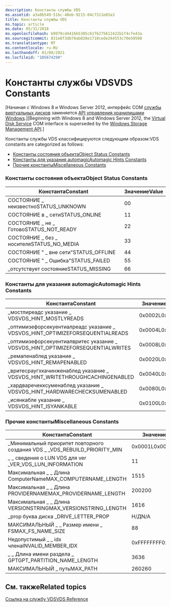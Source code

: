 ```yaml
---
description: Константы службы VDS
ms.assetid: a3a8b549-51bc-48eb-9215-04c7311e03a3
title: Константы службы VDS
ms.topic: article
ms.date: 05/31/2018
ms.openlocfilehash: b9979cd4416b5305c61f6275612422b1f4cfe43a
ms.sourcegitcommit: 831e8f3db78ab820e1710cede244553c70e50500
ms.translationtype: MT
ms.contentlocale: ru-RU
ms.lasthandoff: 01/08/2021
ms.locfileid: "105674290"
---
```

# <a name="vds-constants"></a><span data-ttu-id="4d00c-103">Константы службы VDS</span><span class="sxs-lookup"><span data-stu-id="4d00c-103">VDS Constants</span></span>

<span data-ttu-id="4d00c-104">\[Начиная с Windows 8 и Windows Server 2012, интерфейс COM [службы виртуальных дисков](virtual-disk-service-portal.md) заменяется [API управления хранилищами Windows](/previous-versions/windows/desktop/stormgmt/windows-storage-management-api-portal).\]</span><span class="sxs-lookup"><span data-stu-id="4d00c-104">\[Beginning with Windows 8 and Windows Server 2012, the [Virtual Disk Service](virtual-disk-service-portal.md) COM interface is superseded by the [Windows Storage Management API](/previous-versions/windows/desktop/stormgmt/windows-storage-management-api-portal).\]</span></span>

<span data-ttu-id="4d00c-105">Константы службы VDS классифицируются следующим образом:</span><span class="sxs-lookup"><span data-stu-id="4d00c-105">VDS constants are categorized as follows:</span></span>

-   [<span data-ttu-id="4d00c-106">Константы состояния объекта</span><span class="sxs-lookup"><span data-stu-id="4d00c-106">Object Status Constants</span></span>](#object-status-constants)
-   [<span data-ttu-id="4d00c-107">Константы для указания automagic</span><span class="sxs-lookup"><span data-stu-id="4d00c-107">Automagic Hints Constants</span></span>](#automagic-hints-constants)
-   [<span data-ttu-id="4d00c-108">Прочие константы</span><span class="sxs-lookup"><span data-stu-id="4d00c-108">Miscellaneous Constants</span></span>](#miscellaneous-constants)

### <a name="object-status-constants"></a><span data-ttu-id="4d00c-109">Константы состояния объекта</span><span class="sxs-lookup"><span data-stu-id="4d00c-109">Object Status Constants</span></span>



| <span data-ttu-id="4d00c-110">Константа</span><span class="sxs-lookup"><span data-stu-id="4d00c-110">Constant</span></span>           | <span data-ttu-id="4d00c-111">Значение</span><span class="sxs-lookup"><span data-stu-id="4d00c-111">Value</span></span> |
|--------------------|-------|
| <span data-ttu-id="4d00c-112">СОСТОЯНИЕ \_ неизвестно</span><span class="sxs-lookup"><span data-stu-id="4d00c-112">STATUS\_UNKNOWN</span></span>    | <span data-ttu-id="4d00c-113">0</span><span class="sxs-lookup"><span data-stu-id="4d00c-113">0</span></span>     |
| <span data-ttu-id="4d00c-114">СОСТОЯНИЕ в \_ сети</span><span class="sxs-lookup"><span data-stu-id="4d00c-114">STATUS\_ONLINE</span></span>     | <span data-ttu-id="4d00c-115">1</span><span class="sxs-lookup"><span data-stu-id="4d00c-115">1</span></span>     |
| <span data-ttu-id="4d00c-116">СОСТОЯНИЕ \_ не \_ Готово</span><span class="sxs-lookup"><span data-stu-id="4d00c-116">STATUS\_NOT\_READY</span></span> | <span data-ttu-id="4d00c-117">2</span><span class="sxs-lookup"><span data-stu-id="4d00c-117">2</span></span>     |
| <span data-ttu-id="4d00c-118">СОСТОЯНИЕ \_ без \_ носителя</span><span class="sxs-lookup"><span data-stu-id="4d00c-118">STATUS\_NO\_MEDIA</span></span>  | <span data-ttu-id="4d00c-119">3</span><span class="sxs-lookup"><span data-stu-id="4d00c-119">3</span></span>     |
| <span data-ttu-id="4d00c-120">СОСТОЯНИЕ " \_ вне сети"</span><span class="sxs-lookup"><span data-stu-id="4d00c-120">STATUS\_OFFLINE</span></span>    | <span data-ttu-id="4d00c-121">4</span><span class="sxs-lookup"><span data-stu-id="4d00c-121">4</span></span>     |
| <span data-ttu-id="4d00c-122">СОСТОЯНИЕ " \_ Ошибка"</span><span class="sxs-lookup"><span data-stu-id="4d00c-122">STATUS\_FAILED</span></span>     | <span data-ttu-id="4d00c-123">5</span><span class="sxs-lookup"><span data-stu-id="4d00c-123">5</span></span>     |
| <span data-ttu-id="4d00c-124">\_отсутствует состояние</span><span class="sxs-lookup"><span data-stu-id="4d00c-124">STATUS\_MISSING</span></span>    | <span data-ttu-id="4d00c-125">6</span><span class="sxs-lookup"><span data-stu-id="4d00c-125">6</span></span>     |



 

### <a name="automagic-hints-constants"></a><span data-ttu-id="4d00c-126">Константы для указания automagic</span><span class="sxs-lookup"><span data-stu-id="4d00c-126">Automagic Hints Constants</span></span>



| <span data-ttu-id="4d00c-127">Константа</span><span class="sxs-lookup"><span data-stu-id="4d00c-127">Constant</span></span>                               | <span data-ttu-id="4d00c-128">Значение</span><span class="sxs-lookup"><span data-stu-id="4d00c-128">Value</span></span>   |
|----------------------------------------|---------|
| <span data-ttu-id="4d00c-129">\_мостлиреадс указание \_ VDS</span><span class="sxs-lookup"><span data-stu-id="4d00c-129">VDS\_HINT\_MOSTLYREADS</span></span>                 | <span data-ttu-id="4d00c-130">0x0002L</span><span class="sxs-lookup"><span data-stu-id="4d00c-130">0x0002L</span></span> |
| <span data-ttu-id="4d00c-131">\_оптимизефорсекуентиалреадс указание \_ VDS</span><span class="sxs-lookup"><span data-stu-id="4d00c-131">VDS\_HINT\_OPTIMIZEFORSEQUENTIALREADS</span></span>  | <span data-ttu-id="4d00c-132">0x0004L</span><span class="sxs-lookup"><span data-stu-id="4d00c-132">0x0004L</span></span> |
| <span data-ttu-id="4d00c-133">\_оптимизефорсекуентиалвритес указание \_ VDS</span><span class="sxs-lookup"><span data-stu-id="4d00c-133">VDS\_HINT\_OPTIMIZEFORSEQUENTIALWRITES</span></span> | <span data-ttu-id="4d00c-134">0x0008L</span><span class="sxs-lookup"><span data-stu-id="4d00c-134">0x0008L</span></span> |
| <span data-ttu-id="4d00c-135">\_ремапенаблед указание \_ VDS</span><span class="sxs-lookup"><span data-stu-id="4d00c-135">VDS\_HINT\_REMAPENABLED</span></span>                | <span data-ttu-id="4d00c-136">0x0020L</span><span class="sxs-lookup"><span data-stu-id="4d00c-136">0x0020L</span></span> |
| <span data-ttu-id="4d00c-137">\_вритесраугхкачинженаблед указание \_ VDS</span><span class="sxs-lookup"><span data-stu-id="4d00c-137">VDS\_HINT\_WRITETHROUGHCACHINGENABLED</span></span>  | <span data-ttu-id="4d00c-138">0x0040L</span><span class="sxs-lookup"><span data-stu-id="4d00c-138">0x0040L</span></span> |
| <span data-ttu-id="4d00c-139">\_хардваречекксуменаблед указание \_ VDS</span><span class="sxs-lookup"><span data-stu-id="4d00c-139">VDS\_HINT\_HARDWARECHECKSUMENABLED</span></span>     | <span data-ttu-id="4d00c-140">0x0080L</span><span class="sxs-lookup"><span data-stu-id="4d00c-140">0x0080L</span></span> |
| <span data-ttu-id="4d00c-141">\_исянкабле указание \_ VDS</span><span class="sxs-lookup"><span data-stu-id="4d00c-141">VDS\_HINT\_ISYANKABLE</span></span>                  | <span data-ttu-id="4d00c-142">0x0100L</span><span class="sxs-lookup"><span data-stu-id="4d00c-142">0x0100L</span></span> |



 

### <a name="miscellaneous-constants"></a><span data-ttu-id="4d00c-143">Прочие константы</span><span class="sxs-lookup"><span data-stu-id="4d00c-143">Miscellaneous Constants</span></span>



| <span data-ttu-id="4d00c-144">Константа</span><span class="sxs-lookup"><span data-stu-id="4d00c-144">Constant</span></span>                     | <span data-ttu-id="4d00c-145">Значение</span><span class="sxs-lookup"><span data-stu-id="4d00c-145">Value</span></span>      |
|------------------------------|------------|
| <span data-ttu-id="4d00c-146">\_Минимальный приоритет повторного создания VDS \_ \_</span><span class="sxs-lookup"><span data-stu-id="4d00c-146">VDS\_REBUILD\_PRIORITY\_MIN</span></span>  | <span data-ttu-id="4d00c-147">0x0001L</span><span class="sxs-lookup"><span data-stu-id="4d00c-147">0x0001L</span></span>    |
| <span data-ttu-id="4d00c-148">\_ \_ сведения о LUN VDS для ver \_</span><span class="sxs-lookup"><span data-stu-id="4d00c-148">VER\_VDS\_LUN\_INFORMATION</span></span>   | <span data-ttu-id="4d00c-149">1</span><span class="sxs-lookup"><span data-stu-id="4d00c-149">1</span></span>          |
| <span data-ttu-id="4d00c-150">Максимальная \_ \_ Длина ComputerName</span><span class="sxs-lookup"><span data-stu-id="4d00c-150">MAX\_COMPUTERNAME\_LENGTH</span></span>    | <span data-ttu-id="4d00c-151">15</span><span class="sxs-lookup"><span data-stu-id="4d00c-151">15</span></span>         |
| <span data-ttu-id="4d00c-152">Максимальная \_ \_ Длина PROVIDERNAME</span><span class="sxs-lookup"><span data-stu-id="4d00c-152">MAX\_PROVIDERNAME\_LENGTH</span></span>    | <span data-ttu-id="4d00c-153">200</span><span class="sxs-lookup"><span data-stu-id="4d00c-153">200</span></span>        |
| <span data-ttu-id="4d00c-154">Максимальная \_ \_ Длина VERSIONSTRING</span><span class="sxs-lookup"><span data-stu-id="4d00c-154">MAX\_VERSIONSTRING\_LENGTH</span></span>   | <span data-ttu-id="4d00c-155">16</span><span class="sxs-lookup"><span data-stu-id="4d00c-155">16</span></span>         |
| <span data-ttu-id="4d00c-156">\_prop буква диска \_</span><span class="sxs-lookup"><span data-stu-id="4d00c-156">DRIVE\_LETTER\_PROP</span></span>          | <span data-ttu-id="4d00c-157">Н/Д</span><span class="sxs-lookup"><span data-stu-id="4d00c-157">N/A</span></span>        |
| <span data-ttu-id="4d00c-158">МАКСИМАЛЬНЫЙ \_ \_ Размер имени \_ FS</span><span class="sxs-lookup"><span data-stu-id="4d00c-158">MAX\_FS\_NAME\_SIZE</span></span>          | <span data-ttu-id="4d00c-159">8</span><span class="sxs-lookup"><span data-stu-id="4d00c-159">8</span></span>          |
| <span data-ttu-id="4d00c-160">Недопустимый \_ \_ idx члена</span><span class="sxs-lookup"><span data-stu-id="4d00c-160">INVALID\_MEMBER\_IDX</span></span>         | <span data-ttu-id="4d00c-161">0xFFFFFFFF</span><span class="sxs-lookup"><span data-stu-id="4d00c-161">0xFFFFFFFF</span></span> |
| <span data-ttu-id="4d00c-162">\_ \_ Длина имени раздела \_ GPT</span><span class="sxs-lookup"><span data-stu-id="4d00c-162">GPT\_PARTITION\_NAME\_LENGTH</span></span> | <span data-ttu-id="4d00c-163">36</span><span class="sxs-lookup"><span data-stu-id="4d00c-163">36</span></span>         |
| <span data-ttu-id="4d00c-164">МАКСИМАЛЬНЫЙ \_ путь</span><span class="sxs-lookup"><span data-stu-id="4d00c-164">MAX\_PATH</span></span>                    | <span data-ttu-id="4d00c-165">260</span><span class="sxs-lookup"><span data-stu-id="4d00c-165">260</span></span>        |



 

## <a name="related-topics"></a><span data-ttu-id="4d00c-166">См. также</span><span class="sxs-lookup"><span data-stu-id="4d00c-166">Related topics</span></span>

<dl> <dt>

[<span data-ttu-id="4d00c-167">Ссылка на службу VDS</span><span class="sxs-lookup"><span data-stu-id="4d00c-167">VDS Reference</span></span>](vds-reference.md)
</dt> </dl>

 

 
